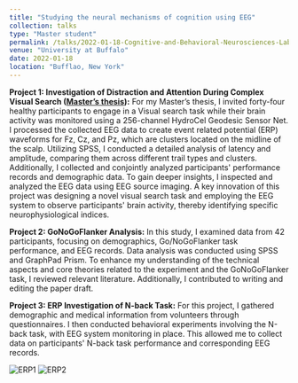```yaml
---
title: "Studying the neural mechanisms of cognition using EEG"
collection: talks
type: "Master student"
permalink: /talks/2022-01-18-Cognitive-and-Behavioral-Neurosciences-Lab
venue: "University at Buffalo"
date: 2022-01-18
location: "Bufflao, New York"
---
```


**Project 1: Investigation of Distraction and Attention During Complex Visual Search ([Master’s thesis](https://shengkai24.github.io/publication/2023-05-10-Neural_Indices_of_Attention_and_Distraction_During_Visual_Search)):** For my Master’s thesis, I invited forty-four healthy participants to engage in a Visual search task while their brain activity was monitored using a 256-channel HydroCel Geodesic Sensor Net. I processed the collected EEG data to create event related potential (ERP) waveforms for Fz, Cz, and Pz, which are clusters located on the midline of the scalp. Utilizing SPSS, I conducted a detailed analysis of latency and amplitude, comparing them across different trail types and clusters. Additionally, I collected and conjointly analyzed participants' performance records and demographic data. To gain deeper insights, I inspected and analyzed the EEG data using EEG source imaging. A key innovation of this project was designing a novel visual search task and employing the EEG system to observe participants' brain activity, thereby identifying specific neurophysiological indices.

**Project 2: GoNoGoFlanker Analysis:** In this study, I examined data from 42 participants, focusing on demographics, Go/NoGoFlanker task performance, and EEG records. Data analysis was conducted using SPSS and GraphPad Prism. To enhance my understanding of the technical aspects and core theories related to the experiment and the GoNoGoFlanker task, I reviewed relevant literature. Additionally, I contributed to writing and editing the paper draft.

**Project 3: ERP Investigation of N-back Task:** For this project, I gathered demographic and medical information from volunteers through questionnaires. I then conducted behavioral experiments involving the N-back task, with EEG system monitoring in place. This allowed me to collect data on participants' N-back task performance and corresponding EEG records.

![ERP1](http://Shengkai24.github.io/images/ERP1.png)
![ERP2](http://Shengkai24.github.io/images/ERP2.jpg)

